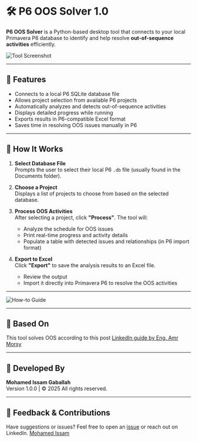 # 🛠️ P6 OOS Solver 1.0

**P6 OOS Solver** is a Python-based desktop tool that connects to your local Primavera P6 database to identify and help resolve **out-of-sequence activities** efficiently.

![Tool Screenshot](https://github.com/user-attachments/assets/dc385f78-70ee-4bc4-9dfc-2b1228458a46)

---

## 🚀 Features

- Connects to a local P6 SQLite database file
- Allows project selection from available P6 projects
- Automatically analyzes and detects out-of-sequence activities
- Displays detailed progress while running
- Exports results in P6-compatible Excel format
- Saves time in resolving OOS issues manually in P6

---

## 🧭 How It Works

1. **Select Database File**  
   Prompts the user to select their local P6 `.db` file (usually found in the Documents folder).

2. **Choose a Project**  
   Displays a list of projects to choose from based on the selected database.

3. **Process OOS Activities**  
   After selecting a project, click **"Process"**. The tool will:
   - Analyze the schedule for OOS issues
   - Print real-time progress and activity details
   - Populate a table with detected issues and relationships (in P6 import format)

4. **Export to Excel**  
   Click **"Export"** to save the analysis results to an Excel file.
   - Review the output
   - Import it directly into Primavera P6 to resolve the OOS activities

---

![How-to Guide](https://github.com/user-attachments/assets/872e7ad4-cee6-4ebf-abec-3c3d02320d57)

---

## 📘 Based On

This tool solves OOS according to this post [LinkedIn guide by Eng. Amr Morsy](https://www.linkedin.com/pulse/how-solve-out-sequence-activities-amr-morsy/)

---

## 🏢 Developed By

**Mohamed Issam Gaballah**  
Version 1.0.0 | © 2025 All rights reserved.

---

## 📩 Feedback & Contributions

Have suggestions or issues? Feel free to open an [issue](https://github.com/your-repo/issues) or reach out on LinkedIn.
[Mohamed Issam](www.linkedin.com/in/mohamed-issam-379186203)
